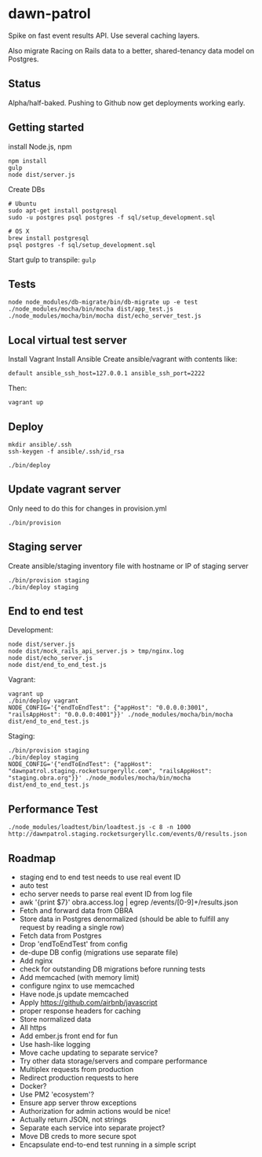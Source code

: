 dawn-patrol
===========
Spike on fast event results API. Use several caching layers.

Also migrate Racing on Rails data to a better, shared-tenancy data model on Postgres.

Status
------
Alpha/half-baked. Pushing to Github now get deployments working early.

Getting started
---------------
install Node.js, npm

    npm install
    gulp
    node dist/server.js

Create DBs

    # Ubuntu
    sudo apt-get install postgresql
    sudo -u postgres psql postgres -f sql/setup_development.sql

    # OS X
    brew install postgresql
    psql postgres -f sql/setup_development.sql

Start gulp to transpile: ```gulp```

Tests
-----
    node node_modules/db-migrate/bin/db-migrate up -e test
    ./node_modules/mocha/bin/mocha dist/app_test.js
    ./node_modules/mocha/bin/mocha dist/echo_server_test.js

Local virtual test server
-------------------------
Install Vagrant
Install Ansible
Create ansible/vagrant with contents like:

    default ansible_ssh_host=127.0.0.1 ansible_ssh_port=2222

Then:

    vagrant up

Deploy
------
    mkdir ansible/.ssh
    ssh-keygen -f ansible/.ssh/id_rsa

    ./bin/deploy

Update vagrant server
---------------------
Only need to do this for changes in provision.yml

    ./bin/provision

Staging server
--------------
Create ansible/staging inventory file with hostname or IP of staging server

    ./bin/provision staging
    ./bin/deploy staging


End to end test
---------------
Development:

    node dist/server.js
    node dist/mock_rails_api_server.js > tmp/nginx.log
    node dist/echo_server.js
    node dist/end_to_end_test.js

Vagrant:

    vagrant up
    ./bin/deploy vagrant
    NODE_CONFIG='{"endToEndTest": {"appHost": "0.0.0.0:3001", "railsAppHost": "0.0.0.0:4001"}}' ./node_modules/mocha/bin/mocha dist/end_to_end_test.js

Staging:

    ./bin/provision staging
    ./bin/deploy staging
    NODE_CONFIG='{"endToEndTest": {"appHost": "dawnpatrol.staging.rocketsurgeryllc.com", "railsAppHost": "staging.obra.org"}}' ./node_modules/mocha/bin/mocha dist/end_to_end_test.js

Performance Test
----------------

    ./node_modules/loadtest/bin/loadtest.js -c 8 -n 1000 http://dawnpatrol.staging.rocketsurgeryllc.com/events/0/results.json

Roadmap
-------
* staging end to end test needs to use real event ID
* auto test
* echo server needs to parse real event ID from log file
* awk '{print $7}' obra.access.log | egrep /events/[0-9]+/results.json
* Fetch and forward data from OBRA
* Store data in Postgres denormalized (should be able to fulfill any request by reading a single row)
* Fetch data from Postgres
* Drop 'endToEndTest' from config
* de-dupe DB config (migrations use separate file)
* Add nginx
* check for outstanding DB migrations before running tests
* Add memcached (with memory limit)
* configure nginx to use memcached
* Have node.js update memcached
* Apply https://github.com/airbnb/javascript
* proper response headers for caching
* Store normalized data
* All https
* Add ember.js front end for fun
* Use hash-like logging
* Move cache updating to separate service?
* Try other data storage/servers and compare performance
* Multiplex requests from production
* Redirect production requests to here
* Docker?
* Use PM2 'ecosystem'?
* Ensure app server throw exceptions
* Authorization for admin actions would be nice!
* Actually return JSON, not strings
* Separate each service into separate project?
* Move DB creds to more secure spot
* Encapsulate end-to-end test running in a simple script
